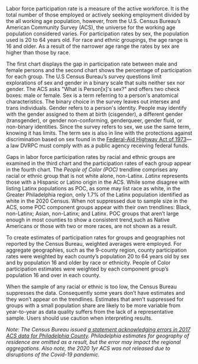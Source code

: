 Labor force participation rate is a measure of the active workforce. It is the total number of those employed or actively seeking employment divided by the all working age population, however, from the U.S. Census Bureau’s American Community Survey (ACS), the universe for the working age population considered varies. For participation rates by sex, the population used is 20 to 64 years old. For race and ethnic groupings, the age range is 16 and older. As a result of the narrower age range the rates by sex are higher than those by race.

The first chart displays the gap in participation rate between male and female persons and the second chart shows the percentage of participation for each group. The U.S Census Bureau’s survey questions limit explorations of sex and gender in a binary scale that suits neither sex nor gender. The ACS asks "What is Person[x]'s sex?" and offers two check boxes: male or female. Sex is a term referring to a person's anatomical characteristics. The binary choice in the survey leaves out intersex and trans individuals. Gender refers to a person's identity. People may identify with the gender assigned to them at birth (cisgender), a different gender (transgender), or gender non-conforming, genderqueer, gender fluid, or non-binary identities. Since the survey refers to sex, we use the same term, knowing it has limits. The term sex is also in line with the protections against discrimination based on sex found in the [Federal-Aid Highway Act of 1973](https://www.law.cornell.edu/uscode/text/23/324)—a law DVRPC must comply with as a public agency receiving federal funds.

Gaps in labor force participation rates by racial and ethnic groups are examined in the third chart and the participation rates of each group appear in the fourth chart. The _People of Color (POC)_ trendline comprises any racial or ethnic group that is not white alone, non-Latinx. _Latinx_ represents those with a Hispanic or Latino origin in the ACS. While some disagree with listing Latinx populations as POC, as some may list race as white, in the Greater Philadelphia region, only 1.7% of the Latinx population identified as white in the 2020 Census. When not suppressed due to sample size in the ACS, some POC component groups appear with their own trendlines: Black, non-Latinx; Asian, non-Latinx; and Latinx. POC groups that aren’t large enough in most counties to show a consistent trend,such as Native Americans or those with two or more races, are not shown as a result.

To create estimates of participation rates for groups and geographies not reported by the Census Bureau, weighted averages were employed. For aggregate geographies, such as the 9-county region, county participation rates were weighted by each county’s population 20 to 64 years old by sex and by population 16 and older by race or ethnicity. People of Color participation estimates were weighted by each component group’s population 16 and over in each county.

When the sample of any racial or ethnic is too low, the Census Bureau suppresses the data. Consequently some years don’t have estimates and they won’t appear on the trendlines. Estimates that aren’t suppressed for groups with a small population share are likely to be more variable from year-to-year as data quality suffers from the lack of a representative sample. Users should use caution when interpreting results.

_Note: The Census Bureau issued [a statement acknowledging errors in 2017 ACS data for Philadelphia County](https://www.census.gov/programs-surveys/acs/technical-documentation/errata/121.html). Philadelphia estimates for geography of residence are omitted as a result, but the error may impact the regional aggregations.  Also note, the 2020 1yr ACS was not released due to disruptions of the Covid-19 pandemic._